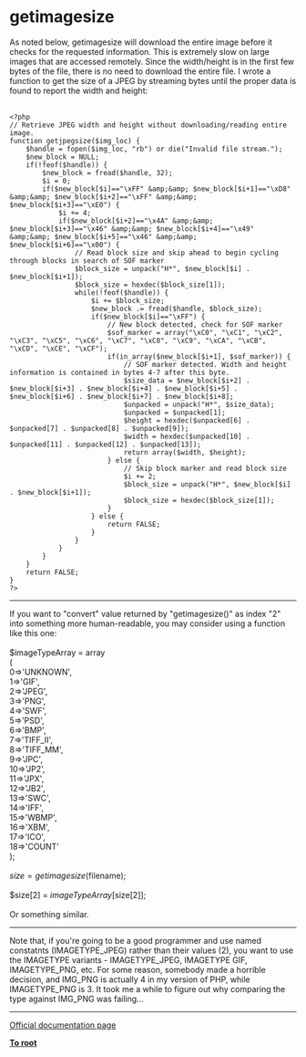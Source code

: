 # getimagesize



As noted below, getimagesize will download the entire image before it checks for the requested information. This is extremely slow on large images that are accessed remotely. Since the width/height is in the first few bytes of the file, there is no need to download the entire file. I wrote a function to get the size of a JPEG by streaming bytes until the proper data is found to report the width and height:<br><br>

```
<?php
// Retrieve JPEG width and height without downloading/reading entire image.
function getjpegsize($img_loc) {
    $handle = fopen($img_loc, "rb") or die("Invalid file stream.");
    $new_block = NULL;
    if(!feof($handle)) {
        $new_block = fread($handle, 32);
        $i = 0;
        if($new_block[$i]=="\xFF" &amp;&amp; $new_block[$i+1]=="\xD8" &amp;&amp; $new_block[$i+2]=="\xFF" &amp;&amp; $new_block[$i+3]=="\xE0") {
            $i += 4;
            if($new_block[$i+2]=="\x4A" &amp;&amp; $new_block[$i+3]=="\x46" &amp;&amp; $new_block[$i+4]=="\x49" &amp;&amp; $new_block[$i+5]=="\x46" &amp;&amp; $new_block[$i+6]=="\x00") {
                // Read block size and skip ahead to begin cycling through blocks in search of SOF marker
                $block_size = unpack("H*", $new_block[$i] . $new_block[$i+1]);
                $block_size = hexdec($block_size[1]);
                while(!feof($handle)) {
                    $i += $block_size;
                    $new_block .= fread($handle, $block_size);
                    if($new_block[$i]=="\xFF") {
                        // New block detected, check for SOF marker
                        $sof_marker = array("\xC0", "\xC1", "\xC2", "\xC3", "\xC5", "\xC6", "\xC7", "\xC8", "\xC9", "\xCA", "\xCB", "\xCD", "\xCE", "\xCF");
                        if(in_array($new_block[$i+1], $sof_marker)) {
                            // SOF marker detected. Width and height information is contained in bytes 4-7 after this byte.
                            $size_data = $new_block[$i+2] . $new_block[$i+3] . $new_block[$i+4] . $new_block[$i+5] . $new_block[$i+6] . $new_block[$i+7] . $new_block[$i+8];
                            $unpacked = unpack("H*", $size_data);
                            $unpacked = $unpacked[1];
                            $height = hexdec($unpacked[6] . $unpacked[7] . $unpacked[8] . $unpacked[9]);
                            $width = hexdec($unpacked[10] . $unpacked[11] . $unpacked[12] . $unpacked[13]);
                            return array($width, $height);
                        } else {
                            // Skip block marker and read block size
                            $i += 2;
                            $block_size = unpack("H*", $new_block[$i] . $new_block[$i+1]);
                            $block_size = hexdec($block_size[1]);
                        }
                    } else {
                        return FALSE;
                    }
                }
            }
        }
    }
    return FALSE;
}
?>
```
  

---

If you want to "convert" value returned by "getimagesize()" as index "2" into something more human-readable, you may consider using a function like this one:<br><br>    $imageTypeArray = array<br>    (<br>        0=&gt;&apos;UNKNOWN&apos;,<br>        1=&gt;&apos;GIF&apos;,<br>        2=&gt;&apos;JPEG&apos;,<br>        3=&gt;&apos;PNG&apos;,<br>        4=&gt;&apos;SWF&apos;,<br>        5=&gt;&apos;PSD&apos;,<br>        6=&gt;&apos;BMP&apos;,<br>        7=&gt;&apos;TIFF_II&apos;,<br>        8=&gt;&apos;TIFF_MM&apos;,<br>        9=&gt;&apos;JPC&apos;,<br>        10=&gt;&apos;JP2&apos;,<br>        11=&gt;&apos;JPX&apos;,<br>        12=&gt;&apos;JB2&apos;,<br>        13=&gt;&apos;SWC&apos;,<br>        14=&gt;&apos;IFF&apos;,<br>        15=&gt;&apos;WBMP&apos;,<br>        16=&gt;&apos;XBM&apos;,<br>        17=&gt;&apos;ICO&apos;,<br>        18=&gt;&apos;COUNT&apos;  <br>    );<br>    <br>    $size = getimagesize($filename);<br>    <br>    $size[2] = $imageTypeArray[$size[2]];<br><br>Or something similar.  

---

Note that, if you&apos;re going to be a good programmer and use named constatnts (IMAGETYPE_JPEG) rather than their values (2), you want to use the IMAGETYPE variants - IMAGETYPE_JPEG, IMAGETYPE GIF, IMAGETYPE_PNG, etc.  For some reason, somebody made a horrible decision, and IMG_PNG is actually 4 in my version of PHP, while IMAGETYPE_PNG is 3.  It took me a while to figure out why comparing the type against IMG_PNG was failing...  

---

[Official documentation page](https://www.php.net/manual/en/function.getimagesize.php)

**[To root](/README.md)**